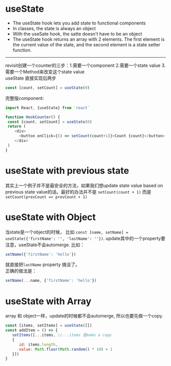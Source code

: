 # useState
- The useState hook lets you add state to functional components
- In classes, the state is always an object
- With the useSate hook, the satte doesn't have to be an object
- The useState hook returns an array with 2 elements. The first element is the current value of the state, and the second element is a state setter function.     
________
revisit创建一个counter的三步：1.需要一个component 2.需要一个state value 3.需要一个Method来改变这个state value     
useState 直接实现后两步
```javascript
const [count, setCount] = useState(0)
```
完整版component:
```javascript
import React, {useState} from `react`

function HookCounter() {
 const [count, setCount] = useState(0)
 return (
    <div>
      <button onClick={() => setCount(count+1)}>Count {count}</button>
    </div>
 )
}
```
# useState with previous state
其实上一个例子并不是最安全的方法，如果我们想update state value based on previous state value的话。最好的办法并不是 `setCount(count + 1)` 而是 `setCount(prevCount => prevCount + 1)`

# useState with Object
当state是一个object的时候， 比如 `const [name, setName] = useState({'firstName': '', 'lastName': ''})`. update其中的一个property要注意，useState不会automerge. 比如：   
```javascript
setName({'firstName': 'hello'})
``` 
就直接把`lastName` property 搞没了。   
正确的做法是：   
```javascript
setName(...name, {'firstName': 'hello'})
``` 

# useState with Array
array 和 object一样，update的时候都不会automerge, 所以也要先做一个copy.
```javascript
const [items, setItems] = useState([])
const addItem = () => {
   setItems([...items, //...items 是make a copy
   { 
      id: items.length,
      value: Math.floor(Math.random() * 10) + 1
   }])
}
```
